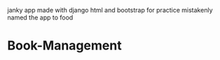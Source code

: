 janky app made with django html and bootstrap for practice
mistakenly named the app to food
# Book-Management
